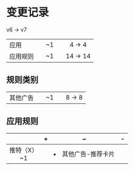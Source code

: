 # 变更记录

v6 -> v7

||||||
|-|:-:|:-:|:-:|:-:|
|应用||~1||4 -> 4|
|应用规则||~1||14 -> 14|

## 规则类别

||||||
|-|:-:|:-:|:-:|:-:|
|其他广告||~1||8 -> 8|

## 应用规则

||+|~|-|
|:-:|-|-|-|
|推特（X）<br>~1||<li>其他广告-推荐卡片||
